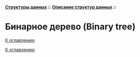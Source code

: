 **[Структуры данных](../../README.md#data-structures) ::** 
**[Описание структур данных](../../README.md#data-structures-descriptions) ::**
# Бинарное дерево (Binary tree)

<!--

-->

[К оглавлению](../../README.md#data-structures-descriptions)



[К оглавлению](../../README.md#data-structures-descriptions)
